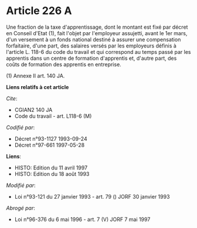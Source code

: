 # Article 226 A

Une fraction de la taxe d'apprentissage, dont le montant est fixé par décret en Conseil d'Etat (1), fait l'objet par
l'employeur assujetti, avant le 1er mars, d'un versement à un fonds national destiné à assurer une compensation forfaitaire,
d'une part, des salaires versés par les employeurs définis à l'article L. 118-6 du code du travail et qui correspond au temps
passé par les apprentis dans un centre de formation d'apprentis et, d'autre part, des coûts de formation des apprentis en
entreprise.

(1) Annexe II art. 140 JA.

**Liens relatifs à cet article**

_Cite_:

  - CGIAN2 140 JA
  - Code du travail - art. L118-6 (M)

_Codifié par_:

  - Décret n°93-1127 1993-09-24
  - Décret n°97-661 1997-05-28

**Liens**:

  - HISTO: Edition du 11 avril 1997
  - HISTO: Edition du 18 août 1993

_Modifié par_:

  - Loi n°93-121 du 27 janvier 1993 - art. 79 () JORF 30 janvier 1993

_Abrogé par_:

  - Loi n°96-376 du 6 mai 1996 - art. 7 (V) JORF 7 mai 1997
